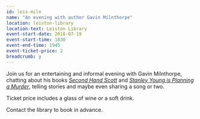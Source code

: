```yaml
---
id: leis-miln
name: "An evening with author Gavin Milnthorpe"
location: leiston-library
location-text: Leiston Library
event-start-date: 2018-07-19
event-start-time: 1830
event-end-time: 1945
event-ticket-price: 2
breadcrumb: y
---
```


Join us for an entertaining and informal evening with Gavin Milnthorpe, chatting about his books [<cite>Second Hand Scott</cite>](https://suffolk.spydus.co.uk/cgi-bin/spydus.exe/ENQ/OPAC/BIBENQ?BRN=2331637) and [<cite>Stanley Young is Planning a Murder](https://suffolk.spydus.co.uk/cgi-bin/spydus.exe/ENQ/OPAC/BIBENQ?BRN=1469629), telling stories and maybe even sharing a song or two.

Ticket price includes a glass of wine or a soft drink.

Contact the library to book in advance.
